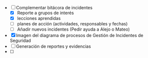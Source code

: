 - [ ] Complementar bitácora de incidentes 
	- [x] Reporte a grupos de interés
	- [x] lecciones aprendidas
	- [ ] planes de acción (actividades, responsables y fechas)
	- [ ] Añadir nuevos incidentes (Pedir ayuda a Alejo o Mateo)
- [x] Imagen del diagrama de procesos de Gestión de Incidentes de Seguridad
- [ ] Generación de reportes y evidencias
- [ ] 